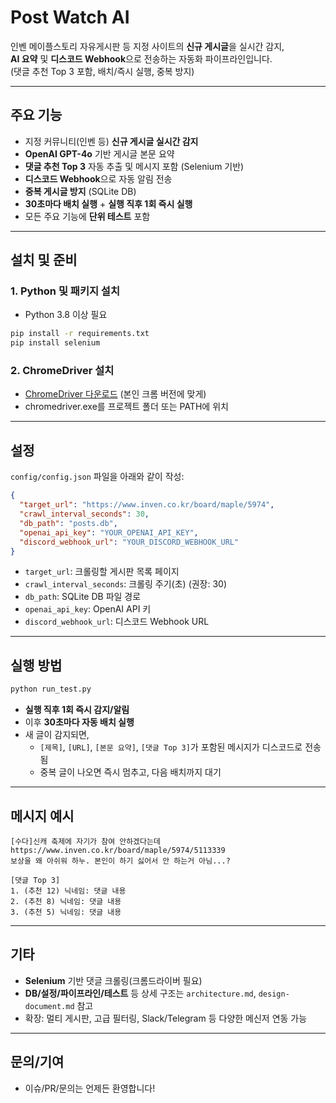 # Post Watch AI

인벤 메이플스토리 자유게시판 등 지정 사이트의 **신규 게시글**을 실시간 감지,  
**AI 요약** 및 **디스코드 Webhook**으로 전송하는 자동화 파이프라인입니다.  
(댓글 추천 Top 3 포함, 배치/즉시 실행, 중복 방지)

---

## 주요 기능

- 지정 커뮤니티(인벤 등) **신규 게시글 실시간 감지**
- **OpenAI GPT-4o** 기반 게시글 본문 요약
- **댓글 추천 Top 3** 자동 추출 및 메시지 포함 (Selenium 기반)
- **디스코드 Webhook**으로 자동 알림 전송
- **중복 게시글 방지** (SQLite DB)
- **30초마다 배치 실행** + **실행 직후 1회 즉시 실행**
- 모든 주요 기능에 **단위 테스트** 포함

---

## 설치 및 준비

### 1. Python 및 패키지 설치

- Python 3.8 이상 필요

```bash
pip install -r requirements.txt
pip install selenium
```

### 2. ChromeDriver 설치

- [ChromeDriver 다운로드](https://chromedriver.chromium.org/downloads) (본인 크롬 버전에 맞게)
- chromedriver.exe를 프로젝트 폴더 또는 PATH에 위치

---

## 설정

`config/config.json` 파일을 아래와 같이 작성:

```json
{
  "target_url": "https://www.inven.co.kr/board/maple/5974",
  "crawl_interval_seconds": 30,
  "db_path": "posts.db",
  "openai_api_key": "YOUR_OPENAI_API_KEY",
  "discord_webhook_url": "YOUR_DISCORD_WEBHOOK_URL"
}
```

- `target_url`: 크롤링할 게시판 목록 페이지
- `crawl_interval_seconds`: 크롤링 주기(초) (권장: 30)
- `db_path`: SQLite DB 파일 경로
- `openai_api_key`: OpenAI API 키
- `discord_webhook_url`: 디스코드 Webhook URL

---

## 실행 방법

```bash
python run_test.py
```

- **실행 직후 1회 즉시 감지/알림**
- 이후 **30초마다 자동 배치 실행**
- 새 글이 감지되면,  
  - `[제목]`, `[URL]`, `[본문 요약]`, `[댓글 Top 3]`가 포함된 메시지가 디스코드로 전송됨
  - 중복 글이 나오면 즉시 멈추고, 다음 배치까지 대기

---

## 메시지 예시

```
[수다]신캐 축제에 자기가 참여 안하겠다는데
https://www.inven.co.kr/board/maple/5974/5113339
보상을 왜 아쉬워 하누. 본인이 하기 싫어서 안 하는거 아님...?

[댓글 Top 3]
1. (추천 12) 닉네임: 댓글 내용
2. (추천 8) 닉네임: 댓글 내용
3. (추천 5) 닉네임: 댓글 내용
```

---

## 기타

- **Selenium** 기반 댓글 크롤링(크롬드라이버 필요)
- **DB/설정/파이프라인/테스트** 등 상세 구조는 `architecture.md`, `design-document.md` 참고
- 확장: 멀티 게시판, 고급 필터링, Slack/Telegram 등 다양한 메신저 연동 가능

---

## 문의/기여

- 이슈/PR/문의는 언제든 환영합니다! 